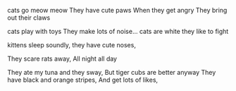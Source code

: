 cats go meow meow
They have cute paws
When they get angry
They bring out their claws

cats play with toys
They make lots of noise...
cats are white
they like to fight

kittens sleep soundly,
they have cute noses,

They scare rats away,
All night all day

They ate my tuna and they sway,
But tiger cubs are better anyway
They have black and orange stripes,
And get lots of likes,


